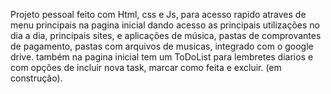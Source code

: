 Projeto pessoal feito com Html, css e Js, para acesso rapido atraves de menu principais na pagina inicial dando acesso as principais utilizações no dia a dia, 
 principais sites, e aplicações de música, pastas de comprovantes de pagamento, pastas com arquivos de musicas, integrado com o google drive.
 também na pagina inicial tem um ToDoList para lembretes diarios e com opções de incluir nova task, marcar como feita e excluir. (em construção).

